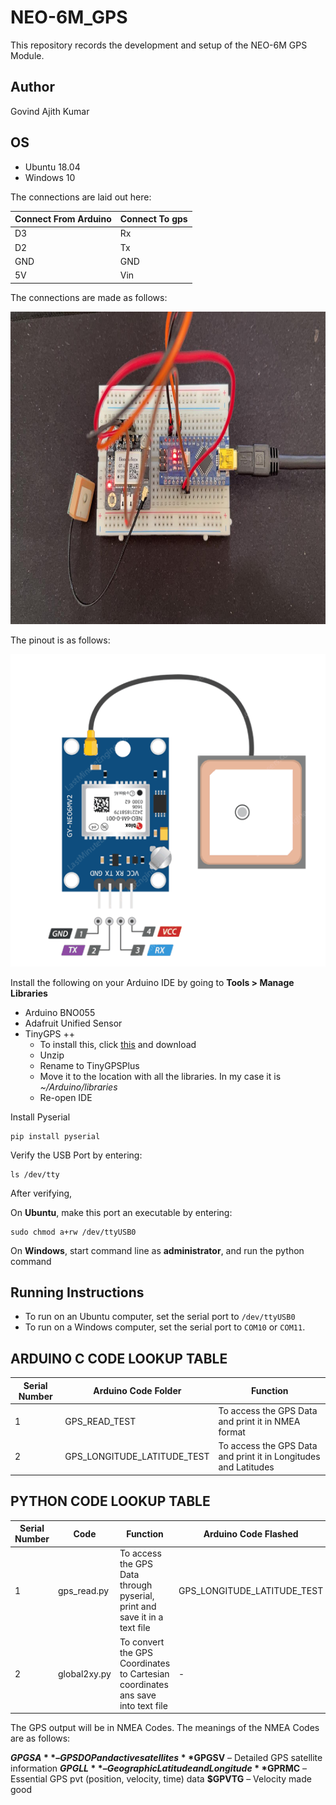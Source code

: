 # NEO-6M_GPS

This repository records the development and setup of the NEO-6M GPS Module.

## Author

Govind Ajith Kumar

## OS

- Ubuntu 18.04
- Windows 10

The connections are laid out here:

| Connect From Arduino |  Connect To gps |
| ------------- | ------------- | 
| D3  | Rx  | 
| D2 | Tx | 
| GND | GND  | 
| 5V | Vin | 

The connections are made as follows:

<p align="center">
  <img height="500" src="Images/my_connection.jpeg">
</p>


The pinout is as follows:

<p align="center">
  <img height="500" src="Images/neo_6m_pinout.png">
</p>

Install the following on your Arduino IDE by going to **Tools > Manage Libraries**

- Arduino BNO055
- Adafruit Unified Sensor
- TinyGPS ++
	- To install this, click [this](https://github.com/mikalhart/TinyGPSPlus/archive/master.zip) and download
	- Unzip
	- Rename to TinyGPSPlus
	- Move it to the location with all the libraries. In my case it is *~/Arduino/libraries*
	- Re-open IDE

Install Pyserial

    pip install pyserial

Verify the USB Port by entering:

    ls /dev/tty

After verifying, 

On **Ubuntu**, make this port an executable by entering:

    sudo chmod a+rw /dev/ttyUSB0 

On **Windows**, start command line as **administrator**, and run the python 
command

## Running Instructions

- To run on an Ubuntu computer, set the serial port to ```/dev/ttyUSB0```
- To run on a Windows computer, set the serial port to ```COM10``` or ```COM11```.

## ARDUINO C CODE LOOKUP TABLE


| Serial Number| Arduino Code Folder  | Function | 
| ------------- | ------------- | ------------- |
| 1  | GPS_READ_TEST | To access the GPS Data and print it in NMEA format | 
| 2  | GPS_LONGITUDE_LATITUDE_TEST | To access the GPS Data and print it in Longitudes and Latitudes | 

## PYTHON CODE LOOKUP TABLE

| Serial Number| Code  | Function | Arduino Code Flashed |
| ------------- | ------------- | ------------- |------------- |
| 1 |  gps_read.py| To access the GPS Data through pyserial, print and save it in a text file |GPS_LONGITUDE_LATITUDE_TEST |
| 2 |  global2xy.py| To convert the GPS Coordinates to Cartesian coordinates ans save into text file | - |

The GPS output will be in NMEA Codes. The meanings of the NMEA Codes are as follows:

**$GPGSA** – GPS DOP and active satellites
**$GPGSV** – Detailed GPS satellite information
**$GPGLL** – Geographic Latitude and Longitude
**$GPRMC** – Essential GPS pvt (position, velocity, time) data
**$GPVTG** – Velocity made good